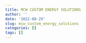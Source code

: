 ```yaml
---
title: MCW CUSTOM ENERGY SOLUTIONS
author: ''
date: '2022-08-29'
slug: mcw_custom_energy_solutions
categories: []
tags: []
---
```

